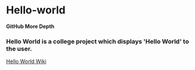 # Hello-world

**GitHub More Depth** 

### Hello World is a college project which displays **'Hello World'** to the user. 

[Hello World Wiki](https://en.wikipedia.org/wiki/%22Hello,_World!%22_program)

